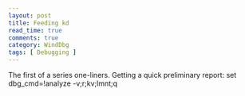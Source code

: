 ```yaml
---
layout: post
title: Feeding kd
read_time: true  
comments: true
category: WindDbg 
tags: [ Debugging ] 
---
```


The first of a series one-liners. Getting a quick preliminary report:
set dbg_cmd=!analyze -v;r;kv;lmnt;q
